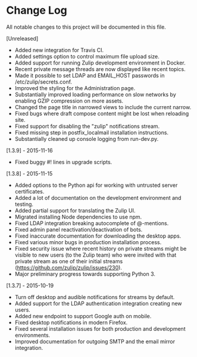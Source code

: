# Change Log

All notable changes to this project will be documented in this file.

[Unreleased]
- Added new integration for Travis CI.
- Added settings option to control maximum file upload size.
- Added support for running Zulip development environment in Docker.
- Recent private message threads are now displayed like recent topics.
- Made it possible to set LDAP and EMAIL_HOST passwords in
  /etc/zulip/secrets.conf.
- Improved the styling for the Administration page.
- Substantially improved loading performance on slow networks by enabling
  GZIP compression on more assets.
- Changed the page title in narrowed views to include the current narrow.
- Fixed bugs where draft compose content might be lost when reloading site.
- Fixed support for disabling the "zulip" notifications stream.
- Fixed missing step in postfix_localmail installation instructions.
- Substantially cleaned up console logging from run-dev.py.

[1.3.9] - 2015-11-16
- Fixed buggy #! lines in upgrade scripts.

[1.3.8] - 2015-11-15
- Added options to the Python api for working with untrusted server certificates.
- Added a lot of documentation on the development environment and testing.
- Added partial support for translating the Zulip UI.
- Migrated installing Node dependencies to use npm.
- Fixed LDAP integration breaking autocomplete of @-mentions.
- Fixed admin panel reactivation/deactivation of bots.
- Fixed inaccurate documentation for downloading the desktop apps.
- Fixed various minor bugs in production installation process.
- Fixed security issue where recent history on private streams might
  be visible to new users (to the Zulip team) who were invited with that
  private stream as one of their initial streams
  (https://github.com/zulip/zulip/issues/230).
- Major preliminary progress towards supporting Python 3.

[1.3.7] - 2015-10-19
- Turn off desktop and audible notifications for streams by default.
- Added support for the LDAP authentication integration creating new users.
- Added new endpoint to support Google auth on mobile.
- Fixed desktop notifications in modern Firefox.
- Fixed several installation issues for both production and development environments.
- Improved documentation for outgoing SMTP and the email mirror integration.
